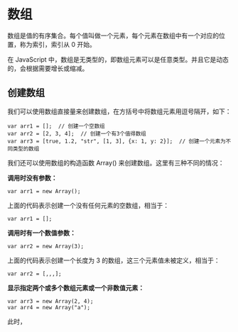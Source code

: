 # 数组

数组是值的有序集合。每个值叫做一个元素，每个元素在数组中有一个对应的位置，称为索引，索引从 0 开始。

在 JavaScript 中，数组是无类型的，即数组元素可以是任意类型。并且它是动态的，会根据需要增长或缩减。

## 创建数组

我们可以使用数组直接量来创建数组，在方括号中将数组元素用逗号隔开，如下：

```
var arr1 = [];  // 创建一个空数组
var arr2 = [2, 3, 4];  // 创建一个有3个值得数组
var arr3 = [true, 1.2, "str", [1, 3], {x: 1, y: 2}];  // 创建一个元素为不同类型的数组
```

我们还可以使用数组的构造函数 Array\(\) 来创建数组。这里有三种不同的情况：

**调用时没有参数：**

```
var arr1 = new Array();
```

上面的代码表示创建一个没有任何元素的空数组，相当于：

```
var arr1 = [];
```

**调用时有一个数值参数：**

```
var arr2 = new Array(3);
```

上面的代码表示创建一个长度为 3 的数组，这三个元素值未被定义，相当于：

```
var arr2 = [,,,];
```

**显示指定两个或多个数组元素或一个非数值元素：**

```
var arr3 = new Array(2, 4);
var arr4 = new Array("a");
```

此时，

